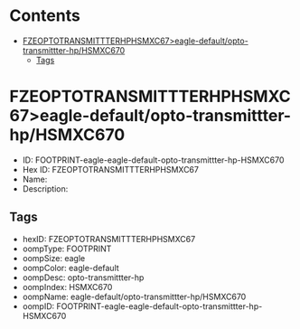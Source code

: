 



Contents
========

* [FZEOPTOTRANSMITTTERHPHSMXC67>eagle-default/opto-transmittter-hp/HSMXC670](#fzeoptotransmittterhphsmxc67eagle-defaultopto-transmittter-hphsmxc670)
	* [Tags](#tags)

# FZEOPTOTRANSMITTTERHPHSMXC67>eagle-default/opto-transmittter-hp/HSMXC670

- ID: FOOTPRINT-eagle-eagle-default-opto-transmittter-hp-HSMXC670
- Hex ID: FZEOPTOTRANSMITTTERHPHSMXC67
- Name: 
- Description: 

## Tags

- hexID: FZEOPTOTRANSMITTTERHPHSMXC67
- oompType: FOOTPRINT
- oompSize: eagle
- oompColor: eagle-default
- oompDesc: opto-transmittter-hp
- oompIndex: HSMXC670
- oompName: eagle-default/opto-transmittter-hp/HSMXC670
- oompID: FOOTPRINT-eagle-eagle-default-opto-transmittter-hp-HSMXC670
